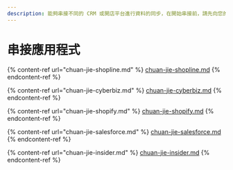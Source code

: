 ```yaml
---
description: 能夠串接不同的 CRM 或開店平台進行資料的同步，在開始串接前，請先向您的專屬顧問確認您的方案中有包含這些串接平台的權限
---
```


# 串接應用程式

{% content-ref url="chuan-jie-shopline.md" %}
[chuan-jie-shopline.md](chuan-jie-shopline.md)
{% endcontent-ref %}

{% content-ref url="chuan-jie-cyberbiz.md" %}
[chuan-jie-cyberbiz.md](chuan-jie-cyberbiz.md)
{% endcontent-ref %}

{% content-ref url="chuan-jie-shopify.md" %}
[chuan-jie-shopify.md](chuan-jie-shopify.md)
{% endcontent-ref %}

{% content-ref url="chuan-jie-salesforce.md" %}
[chuan-jie-salesforce.md](chuan-jie-salesforce.md)
{% endcontent-ref %}

{% content-ref url="chuan-jie-insider.md" %}
[chuan-jie-insider.md](chuan-jie-insider.md)
{% endcontent-ref %}
